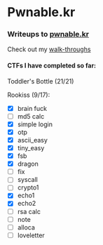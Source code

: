 # Pwnable.kr
### Writeups to [pwnable.kr](https://pwnable.kr) 


Check out my [walk-throughs](https://digitalwhisper.co.il/files/Zines/0x9F/DW159-1-ToddlersBottle.pdf)

#### CTFs I have completed so far: 
Toddler's Bottle (21/21)

Rookiss (9/17):
- [x] brain fuck
- [ ] md5 calc
- [x] simple login
- [x] otp
- [x] ascii_easy
- [x] tiny_easy
- [x] fsb
- [x] dragon
- [ ] fix
- [ ] syscall
- [ ] crypto1
- [x] echo1
- [x] echo2
- [ ] rsa calc
- [ ] note
- [ ] alloca
- [ ] loveletter
